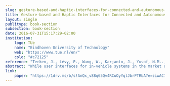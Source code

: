 ```yaml
---
slug: gesture-based-and-haptic-interfaces-for-connected-and-autonomous-driving
title: Gesture-based and Haptic Interfaces for Connected and Autonomous Driving
layout: single
publitype: book-section
subsection: book-section
date: 2016-07-31T15:17:29+02:00
institution:
    logo: TUe
    name: "Eindhoven University of Technology"
    web: "https://www.tue.nl/en/"
    colo: "#c72125"
reference: "Terken, J., Lévy, P., Wang, W., Karjanto, J., Yusof, N.M.., Ros, F., & Zwaan, S. (2016). Gesture-Based and Haptic Interfaces for Connected and Autonomous Driving. In I.L., Nunes (Eds.) Advances in Human Factors and System Interactions, Proceedings of the AHFE 2016 International Conference on Human Factors and System Interactions, July 27-31, 2016, Walt Disney World®, Florida, USA (pp. 107-115). Switzerland: Springer International Publishing. http://dx.doi.org/10.1007/978-3-319-41956-5_11"
abstract: "While user interfaces for in-vehicle systems in the market are mostly button- and screen-based, advances in electronic technology provide designers with new design opportunities. In this paper, we propose applications of these novel technologies for several aspects of the current and future driving context. We explore opportunities for gesture-based and haptic interfaces in three different areas: establishing shared control between the driver and the autonomous vehicle; providing situation awareness to users of autonomous vehicles while engaged in other activities; connecting drivers to fellow drivers. We argue that these interface technologies hold the promise of creating richer and more natural interaction than the traditional vision- and audio-based interfaces that dominate the current market. We conclude by outlining steps for further research."
link:
    paper: "https://1drv.ms/b/s!AnQx_v88q65Qv4RCuOyYqlJbrPTRbA?e=ziwAC7"
---
```

